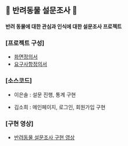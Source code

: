 🦔 반려동물 설문조사 🦔  
-------------
#### 반려 동물에 대한 관심과 인식에 대한 설문조사 프로젝트
### [프로젝트 구성]
+ [화면정의서](https://github.com/sohiekim65/Hedgehog_Project/blob/master/refers/%ED%99%94%EB%A9%B4%EC%A0%95%EC%9D%98%EC%84%9C/%ED%99%94%EB%A9%B4%EC%A0%95%EC%9D%98%EC%84%9C_%EA%B3%A0%EC%8A%B4%EB%8F%84%EC%B9%98.pdf)  
+ [요구사항정의서](https://github.com/sohiekim65/Hedgehog_Project/blob/master/refers/%EC%9A%94%EA%B5%AC%EC%82%AC%ED%95%AD%EC%A0%95%EC%9D%98%EC%84%9C/%EC%9A%94%EA%B5%AC%EC%82%AC%ED%95%AD%EC%A0%95%EC%9D%98%EC%84%9C_%EA%B3%A0%EC%8A%B4%EB%8F%84%EC%B9%98.pdf)    


### [소스코드] 
+ 이은솔 : 설문 진행, 통계 구현
    
 
+ 김소희 : 메인페이지, 로그인, 회원가입 구현
  


### [구현 영상]
+ [반려동물 설문조사 구현 영상]()
